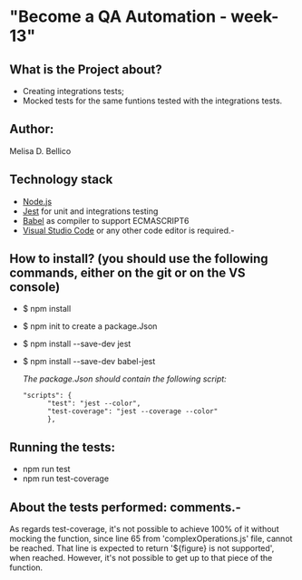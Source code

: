 # "Become a QA Automation - week-13"

## What is the Project about?
* Creating integrations tests;
* Mocked tests for the same funtions tested with the integrations tests.

## Author: 
Melisa D. Bellico 

## Technology stack 
* [Node.js](https://nodejs.org/es/docs/) 
* [Jest](https://jestjs.io/docs/getting-started) for unit and integrations testing 
* [Babel](https://babeljs.io/docs/en/) as compiler to support ECMASCRIPT6
* [Visual Studio Code](https://code.visualstudio.com/) or any other code editor is required.-

## How to install?  (you should use the following commands, either on the git or on the VS console)
* $ npm install
* $ npm init to create a package.Json
* $ npm install --save-dev jest
* $ npm install --save-dev babel-jest

    *The package.Json should contain the following script:*

      "scripts": {
            "test": "jest --color",
            "test-coverage": "jest --coverage --color"
            },

## Running the tests:

* npm run test
* npm run test-coverage

## About the tests performed: comments.-

As regards test-coverage, it's not possible to achieve 100% of it without mocking the function, since line 65 from 'complexOperations.js' file, cannot be reached. That line is expected to return '${figure} is not supported', when reached. However, it's not possible to get up to that piece of the function.
